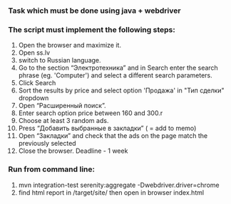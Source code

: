 ### Task which must be done using java + webdriver
### The script must implement the following steps:
1. Open the browser and maximize it.
2. Open  ss.lv
3. switch to Russian language.
4. Go to the section “Электротехника” and in Search enter the
 search phrase (eg. 'Computer') and select a different search parameters.
5. Click Search
6. Sort the results by price and select option 'Продажа' in "Тип сделки" dropdown
7. Open “Расширенный поиск”.
8. Enter search option price between 160 and 300.r
9. Choose at least 3 random ads.
10. Press “Добавить выбранные в закладки” ( = add to memo)
11. Open “Закладки” and check that the ads on the page match the previously selected
12. Close the browser.
Deadline - 1 week

### Run from command line:
1) mvn integration-test serenity:aggregate -Dwebdriver.driver=chrome
2) find html report in /target/site/ then open in browser index.html

